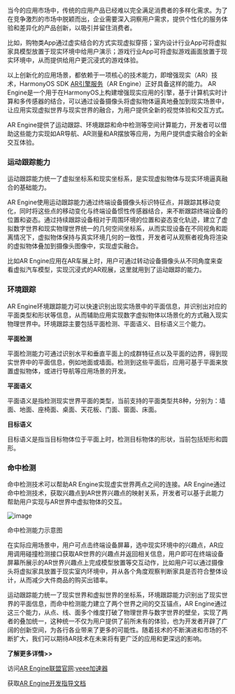 
当今的应用市场中，传统的应用产品已经难以完全满足消费者的多样化需求。为了在竞争激烈的市场中脱颖而出，企业需要深入洞察用户需求，提供个性化的服务体验和差异化的产品创新，以吸引并留住消费者。


比如，购物类App通过虚实结合的方式实现虚拟穿搭；室内设计行业App可将虚拟家具模型放置于现实环境中给用户演示；游戏行业App可将虚拟游戏画面放置于现实环境中，从而提供给用户更沉浸式的游戏体验。


以上创新化的应用场景，都依赖于一项核心的技术能力，即增强现实（AR）技术，HarmonyOS SDK [AR引擎服务](https://github.com "AR引擎服务")（AR Engine）正好具备这样的能力。
AR Engine是一个用于在HarmonyOS上构建增强现实应用的引擎，基于计算机实时计算和多传感器的结合，可以通过设备摄像头将虚拟物体逼真地叠加到现实场景中，让应用实现虚拟世界与现实世界的融合，为用户提供全新的视觉体验和交互方式。


AR Engine提供了运动跟踪、环境跟踪和命中检测等空间计算能力，开发者可以借助这些能力实现如AR导航、AR测量和AR摆放等应用，为用户提供虚实融合的全新交互体验。


### 运动跟踪能力


运动跟踪能力统一了虚拟坐标系和现实坐标系，是实现虚拟物体与现实环境逼真融合的基础能力。


AR Engine使用运动跟踪能力通过终端设备摄像头标识特征点，并跟踪其移动变化，同时将这些点的移动变化与终端设备惯性传感器结合，来不断跟踪终端设备的位置和姿态。通过持续跟踪设备相对于周围环境的位置和姿态变化轨迹，建立了虚拟数字世界和现实物理世界统一的几何空间坐标系，从而实现设备在不同视角和距离情况下，虚拟物体保持与真实环境几何的一致性，开发者可从观察者视角将渲染的虚拟物体叠加到摄像头图像中，实现虚实融合。


比如AR Engine应用在AR车展上时，用户可通过转动设备摄像头从不同角度来查看虚拟汽车模型，实现沉浸式的AR观展，这里就用到了运动跟踪的能力。


### 环境跟踪


AR Engine环境跟踪能力可以快速识别出现实场景中的平面信息，并识别出对应的平面类型和形状等信息，从而辅助应用实现数字虚拟物体以场景化的方式融入现实物理世界中。环境跟踪主要包括平面检测、平面语义、目标语义三个能力。


**平面检测**


平面检测能力可通过识别水平和垂直平面上的成群特征点以及平面的边界，得到现实世界中的平面信息，例如地面或墙面。检测到这些平面后，应用可基于平面来放置虚拟物体，或进行导航等应用场景的开发。


**平面语义**


平面语义是指检测现实世界平面的类型，当前支持的平面类型共8种，分别为：墙面、地面、座椅面、桌面、天花板、门面、窗面、床面。


**目标语义**


目标语义是指当目标物体位于平面上时，检测目标物体的形状，当前包括矩形和圆形。


### 命中检测


命中检测技术可以帮助AR Engine实现虚实世界两点之间的连接。AR Engine通过命中检测技术，获取兴趣点到AR世界兴趣点的映射关系，开发者可以基于此能力帮助用户实现与AR世界中虚拟物体的交互。


![image](https://img2024.cnblogs.com/blog/2396482/202411/2396482-20241108160752624-1879396477.png)


命中检测能力示意图


在实际应用场景中，用户可点击终端设备屏幕，选中现实环境中的兴趣点，AR应用调用碰撞检测接口获取AR世界的兴趣点并返回相关信息，用户即可在终端设备屏幕所展示的AR世界兴趣点上完成模型放置等交互动作，比如用户可以通过摄像头将虚拟家具放置于现实室内环境中，并从各个角度观察判断家具是否符合整体设计，从而减少大件商品的购买出错率。


运动跟踪能力统一了现实世界和虚拟世界的坐标系，环境跟踪能力识别出了现实世界的平面信息，而命中检测能力建立了两个世界之间的交互锚点，AR Engine通过这三个能力，从点、线、面多个维度打破了物理世界与数字世界的壁垒，实现了两者的叠加统一，这种统一不仅为用户提供了前所未有的体验，也为开发者开辟了广阔的创新空间，为各行各业带来了更多的可能性。随着技术的不断演进和市场的不断扩大，我们可以期待AR技术在未来将有更广泛的应用和更深远的影响。


**了解更多详情\>\>**


访问[AR Engine联盟官网](https://github.com "AR Engine联盟官网"):[veee加速器](https://youhaochi.com)


获取[AR Engine开发指导文档](https://github.com "AR Engine开发指导文档")


